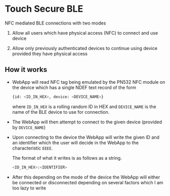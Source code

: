 # Touch Secure BLE

NFC mediated BLE connections with two modes

1. Allow all users which have physical access (NFC) to connect and use device

2. Allow only previously authenticated devices to continue using device provided
they have physical access

## How it works
- WebApp will read NFC tag being emulated by the PN532 NFC module on the
  device which has a single NDEF text record of the form
  ```bash
  {id: <ID_IN_HEX>, device: <DEVICE_NAME>}
  ```
  where `ID_IN_HEX` is a rolling random ID in HEX and `DEVICE_NAME` is the name
  of the BLE device to use for connection.
- The WebApp will then attempt to connect to the given device (provided by 
  `DEVICE_NAME`)
- Upon connecting to the device the WebApp will write the given ID and an 
  identifier which the user will decide in the WebApp to the characteristic 
  `EEEE`.
  
  The format of what it writes is as follows as a string.
  
  ```bash
  <ID_IN_HEX>:<IDENTIFIER>
  ```
- After this depending on the mode of the device the WebApp will either be 
  connected or disconnected depending on several factors which I am too lazy to 
  write
